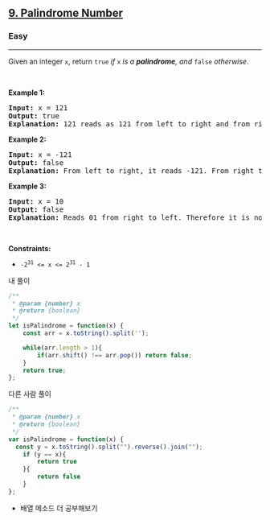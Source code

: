 <h2><a href="https://leetcode.com/problems/palindrome-number/">9. Palindrome Number</a></h2><h3>Easy</h3><hr><div><p>Given an integer <code>x</code>, return <code>true</code><em> if </em><code>x</code><em> is a </em><span data-keyword="palindrome-integer"><em><strong>palindrome</strong></em></span><em>, and </em><code>false</code><em> otherwise</em>.</p>

<p>&nbsp;</p>
<p><strong class="example">Example 1:</strong></p>

<pre><strong>Input:</strong> x = 121
<strong>Output:</strong> true
<strong>Explanation:</strong> 121 reads as 121 from left to right and from right to left.
</pre>

<p><strong class="example">Example 2:</strong></p>

<pre><strong>Input:</strong> x = -121
<strong>Output:</strong> false
<strong>Explanation:</strong> From left to right, it reads -121. From right to left, it becomes 121-. Therefore it is not a palindrome.
</pre>

<p><strong class="example">Example 3:</strong></p>

<pre><strong>Input:</strong> x = 10
<strong>Output:</strong> false
<strong>Explanation:</strong> Reads 01 from right to left. Therefore it is not a palindrome.
</pre>

<p>&nbsp;</p>
<p><strong>Constraints:</strong></p>

<ul>
	<li><code>-2<sup>31</sup>&nbsp;&lt;= x &lt;= 2<sup>31</sup>&nbsp;- 1</code></li>
</ul>

내 풀이
```js
/**
 * @param {number} x
 * @return {boolean}
 */
let isPalindrome = function(x) {
    const arr = x.toString().split('');

    while(arr.length > 1){
        if(arr.shift() !== arr.pop()) return false;
    }
    return true;
};
```

다른 사람 풀이
```js
/**
 * @param {number} x
 * @return {boolean}
 */
var isPalindrome = function(x) {
  const y = x.toString().split("").reverse().join("");
    if (y == x){
        return true
    }{
        return false
    }
};
```
- 배열 메소드 더 공부해보기
